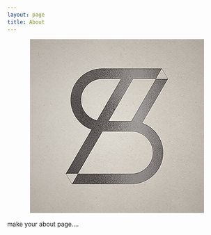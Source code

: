 ```yaml
---
layout: page
title: About
---
```


<p align="center"> 
<img src="/images/logo.jpg" style="width:400px;height:400px;">
</p>


make your about page....
